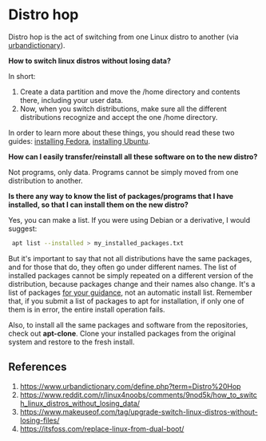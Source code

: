 # Distro hop

Distro hop is the act of switching from one Linux distro to another (via [urbandictionary](https://www.urbandictionary.com/define.php?term=Distro%20Hop)).

**How to switch linux distros without losing data?**

In short:

1. Create a data partition and move the /home directory and contents there, including your user data.
2. Now, when you switch distributions, make sure all the different distributions recognize and accept the one /home directory.

In order to learn more about these things, you should read these two guides: [installing Fedora](https://www.makeuseof.com/tag/upgrade-switch-linux-distros-without-losing-files/), [installing Ubuntu](https://itsfoss.com/replace-linux-from-dual-boot/).

**How can I easily transfer/reinstall all these software on to the new distro?**

Not programs, only data. Programs cannot be simply moved from one distribution to another.

**Is there any way to know the list of packages/programs that I have installed, so that I can install them on the new distro?**

Yes, you can make a list. If you were using Debian or a derivative, I would suggest:

```bash
 apt list --installed > my_installed_packages.txt
```

But it's important to say that not all distributions have the same packages, and for those that do, they often go under different names. The list of installed packages cannot be simply repeated on a different version of the distribution, because packages change and their names also change. It's a list of packages <u>for your guidance</u>, not an automatic install list. Remember that, if you submit a list of packages to apt for installation, if only one of them is in error, the entire install operation fails.

Also, to install all the same packages and software from the repositories, check out **apt-clone**. Clone your installed packages from the original system and restore to the fresh install.

## References

1. https://www.urbandictionary.com/define.php?term=Distro%20Hop
2. https://www.reddit.com/r/linux4noobs/comments/9nod5k/how_to_switch_linux_distros_without_losing_data/
3. https://www.makeuseof.com/tag/upgrade-switch-linux-distros-without-losing-files/
4. https://itsfoss.com/replace-linux-from-dual-boot/